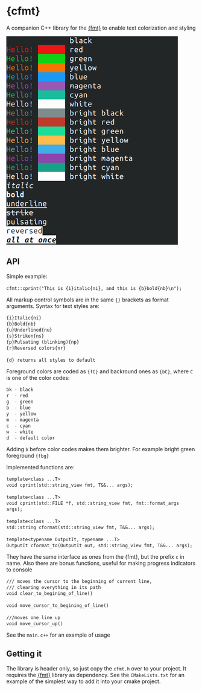 # {cfmt}

A companion C++ library for the [{fmt}](https://github.com/fmtlib/fmt) to enable text colorization and styling

![example](apng_example.png)

## API

Simple example:

`cfmt::cprint("This is {i}italic{ni}, and this is {b}bold{nb}\n");`

All markup control symbols are in the same `{}` brackets as format arguments.
Syntax for text styles are:

```
{i}Italic{ni}
{b}Bold{nb}
{u}Underlined{nu}
{s}Striken{ns}
{p}Pulsating (blinking){np}
{r}Reversed colors{nr}

{d} returns all styles to default
```

Foreground colors are coded as `{fC}` and backround ones as `{bC}`,
where `C` is one of the color codes:

```
bk - black
r  - red
g  - green
b  - blue
y  - yellow
m  - magenta
c  - cyan
w  - white
d  - default color
```

Adding `b` before color codes makes them brighter. For example bright green foreground `{fbg}`

Implemented functions are:

```
template<class ...T>
void cprint(std::string_view fmt, T&&... args);

template<class ...T>
void cprint(std::FILE *f, std::string_view fmt, fmt::format_args args);

template<class ...T>
std::string cformat(std::string_view fmt, T&&... args);

template<typename OutputIt, typename ...T>
OutputIt cformat_to(OutputIt out, std::string_view fmt, T&&... args);
```

They have the same interface as ones from the {fmt}, but the prefix `c` in name. Also there are bonus functions, useful for making progress indicators to console

```
/// moves the cursor to the beginning of current line,
/// clearing everything in its path
void clear_to_begining_of_line()

void move_cursor_to_begining_of_line()

///moves one line up
void move_cursor_up()
```

See the `main.c++` for an example of usage

## Getting it

The library is header only, so just copy the `cfmt.h` over to your project. It requires the [{fmt}](https://github.com/fmtlib/fmt) library as dependency. See the `CMakeLists.txt` for an example of the simplest way to add it into your cmake project.

